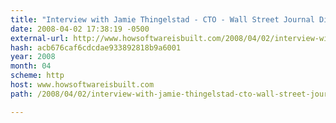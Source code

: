 ```yaml
---
title: "Interview with Jamie Thingelstad - CTO - Wall Street Journal Digital Network"
date: 2008-04-02 17:38:19 -0500
external-url: http://www.howsoftwareisbuilt.com/2008/04/02/interview-with-jamie-thingelstad-cto-wall-street-journal-digital-network/
hash: acb676caf6cdcdae933892818b9a6001
year: 2008
month: 04
scheme: http
host: www.howsoftwareisbuilt.com
path: /2008/04/02/interview-with-jamie-thingelstad-cto-wall-street-journal-digital-network/

---
```



